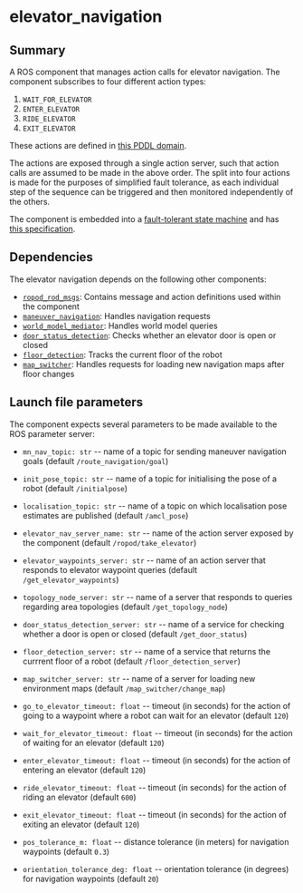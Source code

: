 # elevator_navigation

## Summary

A ROS component that manages action calls for elevator navigation. The component subscribes to four different action types:

1. `WAIT_FOR_ELEVATOR`
2. `ENTER_ELEVATOR`
3. `RIDE_ELEVATOR`
4. `EXIT_ELEVATOR`

These actions are defined in [this PDDL domain](https://github.com/ropod-project/task-planner/blob/master/config/task_domains/agaplesion/hospital_transportation.pddl).

The actions are exposed through a single action server, such that action calls are assumed to be made in the above order. The split into four actions is made for the purposes of simplified fault tolerance, as each individual step of the sequence can be triggered and then monitored independently of the others.

The component is embedded into a [fault-tolerant state machine](https://github.com/ropod-project/ftsm) and has [this specification](https://github.com/ropod-project/component-monitoring/blob/master/component_monitoring/component_config/robot/software/elevator_navigation.yaml).

## Dependencies

The elevator navigation depends on the following other components:
* [`ropod_rod_msgs`](https://git.ropod.org/ropod/communication/ropod_ros_msgs): Contains message and action definitions used within the component
* [`maneuver_navigation`](https://github.com/ropod-project/ros-structured-nav): Handles navigation requests
* [`world_model_mediator`](https://git.ropod.org/ropod/wm/ropod_wm_mediator): Handles world model queries
* [`door_status_detection`](https://git.ropod.org/ropod/navigation/door_status_detection): Checks whether an elevator door is open or closed
* [`floor_detection`](https://git.ropod.org/ropod/navigation/floor_detection): Tracks the current floor of the robot
* [`map_switcher`](https://git.ropod.org/ropod/navigation/map_switcher): Handles requests for loading new navigation maps after floor changes

## Launch file parameters

The component expects several parameters to be made available to the ROS parameter server:
* `mn_nav_topic: str` -- name of a topic for sending maneuver navigation goals (default `/route_navigation/goal`)
* `init_pose_topic: str` -- name of a topic for initialising the pose of a robot (default `/initialpose`)
* `localisation_topic: str` -- name of a topic on which localisation pose estimates are published (default `/amcl_pose`)
* `elevator_nav_server_name: str` -- name of the action server exposed by the component (default `/ropod/take_elevator`)
* `elevator_waypoints_server: str` -- name of an action server that responds to elevator waypoint queries (default `/get_elevator_waypoints`)
* `topology_node_server: str` -- name of a server that responds to queries regarding area topologies (default `/get_topology_node`)
* `door_status_detection_server: str` -- name of a service for checking whether a door is open or closed (default `/get_door_status`)
* `floor_detection_server: str` -- name of a service that returns the currrent floor of a robot (default `/floor_detection_server`)
* `map_switcher_server: str` -- name of a server for loading new environment maps (default `/map_switcher/change_map`)

* `go_to_elevator_timeout: float` -- timeout (in seconds) for the action of going to a waypoint where a robot can wait for an elevator (default `120`)
* `wait_for_elevator_timeout: float` -- timeout (in seconds) for the action of waiting for an elevator (default `120`)
* `enter_elevator_timeout: float` -- timeout (in seconds) for the action of entering an elevator (default `120`)
* `ride_elevator_timeout: float` -- timeout (in seconds) for the action of riding an elevator (default `600`)
* `exit_elevator_timeout: float` -- timeout (in seconds) for the action of exiting an elevator (default `120`)

* `pos_tolerance_m: float` -- distance tolerance (in meters) for navigation waypoints (default `0.3`)
* `orientation_tolerance_deg: float` -- orientation tolerance (in degrees) for navigation waypoints (default `20`)
